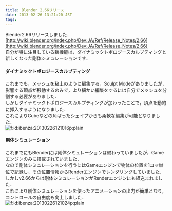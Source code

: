 ```yaml
---
title: Blender 2.66リリース
date: 2013-02-26 13:21:20 JST
tags: 
---
```


Blender2.66リリースしました．  
[http://wiki.blender.org/index.php/Dev:JA/Ref/Release_Notes/2.66](http://wiki.blender.org/index.php/Dev:JA/Ref/Release_Notes/2.66)  
自分が特に注目している新機能は，ダイナミックトポロジースカルプティングと新しくなった剛体シミュレーションです．

#### ダイナミックトポロジースカルプティング

これまでも，メッシュを粘土のように編集する，Sculpt Modeがありましたが，影響する頂点が移動するのみで，より細かい編集をするには自分でメッシュを分割する必要がありました．  
しかしダイナミックトポロジースカルプティングが加わったことで，頂点を動的に挿入するようになりました．  
これによりCubeなどの角ばったシェイプからも柔軟な編集が可能となりました．  
<span itemscope itemtype="http://schema.org/Photograph"><img src="/2013/02/26/20130226121016.png" alt="f:id:ibenza:20130226121016p:plain" title="f:id:ibenza:20130226121016p:plain" class="hatena-fotolife" itemprop="image"></span>

#### 剛体シミュレーション

これまでにもBlenderには剛体シミュレーションは備わっていましたが，Gameエンジンのみに搭載されていました．  
なので剛体シミュレーションを行うにはGameエンジンで物体の位置を1コマ単位で記録し，その位置情報からRenderエンジンでレンダリングしていました．  
しかしv2.66からは剛体シミュレーションがRenderエンジンにも組込まれました．  
これにより剛体シミュレーションを使ったアニメーションの出力が簡単となり，コントロールの自由度も向上しました．  
<span itemscope itemtype="http://schema.org/Photograph"><img src="/2013/02/26/20130226121024.png" alt="f:id:ibenza:20130226121024p:plain" title="f:id:ibenza:20130226121024p:plain" class="hatena-fotolife" itemprop="image"></span>

